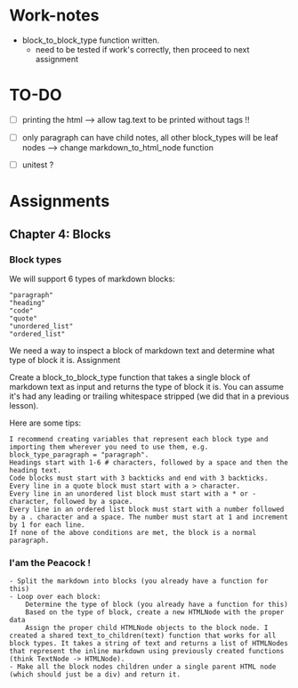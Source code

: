 # Work-notes
- block_to_block_type function written.
  - need to be tested if work's correctly, then proceed to next assignment

# TO-DO
- [ ] printing the html --> allow tag.text to be printed without tags !!
- [ ] only paragraph can have child notes, all other block_types will be  leaf nodes --> change markdown_to_html_node function
- [ ] unitest ?


# Assignments
## Chapter 4: Blocks
### Block types

We will support 6 types of markdown blocks:

    "paragraph"
    "heading"
    "code"
    "quote"
    "unordered_list"
    "ordered_list"

We need a way to inspect a block of markdown text and determine what type of block it is.
Assignment

Create a block_to_block_type function that takes a single block of markdown text as input and returns the type of block it is. You can assume it's had any leading or trailing whitespace stripped (we did that in a previous lesson).

Here are some tips:

    I recommend creating variables that represent each block type and importing them wherever you need to use them, e.g. block_type_paragraph = "paragraph".
    Headings start with 1-6 # characters, followed by a space and then the heading text.
    Code blocks must start with 3 backticks and end with 3 backticks.
    Every line in a quote block must start with a > character.
    Every line in an unordered list block must start with a * or - character, followed by a space.
    Every line in an ordered list block must start with a number followed by a . character and a space. The number must start at 1 and increment by 1 for each line.
    If none of the above conditions are met, the block is a normal paragraph.

### I'am the Peacock !
    - Split the markdown into blocks (you already have a function for this)
    - Loop over each block:
        Determine the type of block (you already have a function for this)
        Based on the type of block, create a new HTMLNode with the proper data
        Assign the proper child HTMLNode objects to the block node. I created a shared text_to_children(text) function that works for all block types. It takes a string of text and returns a list of HTMLNodes that represent the inline markdown using previously created functions (think TextNode -> HTMLNode).
    - Make all the block nodes children under a single parent HTML node (which should just be a div) and return it.


